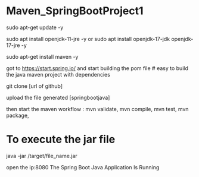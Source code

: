 # Maven_SpringBootProject1

sudo apt-get update -y

sudo apt install openjdk-11-jre -y
or
sudo apt install openjdk-17-jdk openjdk-17-jre -y

sudo apt-get install maven -y

got to https://start.spring.io/ and start building the pom file # easy to build the java maven project with dependencies

git clone [url of github]

upload the file generated [springbootjava]

then start the maven workflow : 
mvn validate,
mvn compile,
mvn test,
mvn package,

# To execute the jar file
java -jar /target/file_name.jar

open the ip:8080
The Spring Boot Java Application Is Running

